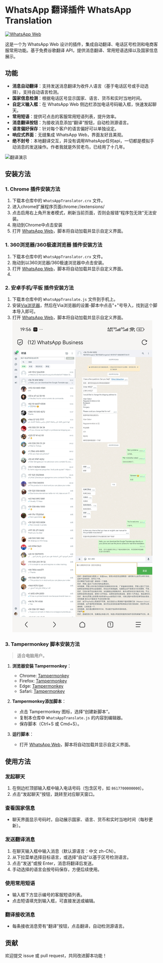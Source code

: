 # WhatsApp 翻译插件 WhatsApp Translation


[![WhatsApp Web](https://img.shields.io/badge/WhatsApp-Web-green.svg)](https://web.whatsapp.com/)

这是一个为 WhatsApp Web 设计的插件，集成自动翻译、电话区号检测和电商客服常用功能。基于免费谷歌翻译 API，提供消息翻译、常用短语选择以及国家信息展示。

## 功能

- **消息自动翻译**：支持发送消息翻译为收件人语言（基于电话区号或手动选择），支持自动语言检测。
- **国家信息检测**：根据电话区号显示国家、语言、货币和实时当地时间。
- **自定义输入框**：在 WhatsApp Web 侧边栏添加电话号码输入框，快速发起聊天。
- **常用短语**：提供可点击的客服常用短语列表，提升效率。
- **消息翻译按钮**：为接收消息添加“翻译”按钮，自动检测源语言。
- **语言偏好保存**：针对每个客户的语言偏好可以单独设定。
- **响应式界面**：无缝集成 WhatsApp Web，界面友好且美观。
- **绝不封号**：本地翻译交互，并没有调用WhatsApp任何api，一切都是模拟手动消息的发送操作。作者我就是外贸老鸟，已经用了十几年。
  
![翻译演示](https://raw.githubusercontent.com/zla5/WhatsappTranslate/main/%E7%BF%BB%E8%AF%91%E6%BC%94%E7%A4%BA.gif)

## 安装方法

### 1. Chrome 插件安装方法
1. 下载本仓库中的 `WhatsAppTranslator.crx` 文件。
2. 进入chrome扩展程序页面chrome://extensions/
3. 点击启用右上角开发者模式，刷新当前页面，否则会报错“程序包无效”无法安装。
4. 拖动到Chrome中点击安装
5. 打开 [WhatsApp Web](https://web.whatsapp.com/)，脚本将自动加载并显示自定义界面。

### 1. 360浏览器/360极速浏览器 插件安装方法
1. 下载本仓库中的 `WhatsAppTranslator.crx` 文件。
2. 拖动到以360浏览器/360极速浏览器中点击安装。
3. 打开 [WhatsApp Web](https://web.whatsapp.com/)，脚本将自动加载并显示自定义界面。
4. 
### 2. 安卓手机/平板 插件安装方法
1. 下载本仓库中的 `WhatsAppTranslate.js` 文件到手机上。
2. 安装[Via浏览器](https://res.viayoo.com/v1/via-release-cn.apk)，然后在Via浏览器的设置-脚本中点击"+"号导入，找到这个脚本导入即可。
3. 打开 [WhatsApp Web](https://web.whatsapp.com/)，脚本将自动加载并显示自定义界面。
![via浏览器演示](https://github.com/zla5/WhatsappTranslate/blob/bbab064b8ba93436bffb8520d8c1642f672f1342/%E6%89%8B%E6%9C%BAvia%E6%B5%8F%E8%A7%88%E5%99%A8%E6%BC%94%E7%A4%BA.jpg)

### 3. Tampermonkey 脚本安装方法
> 适合电脑用户。

1. **浏览器安装 Tampermonkey**：
   - Chrome: [Tampermonkey](https://www.tampermonkey.net/)
   - Firefox: [Tampermonkey](https://www.tampermonkey.net/)
   - Edge: [Tampermonkey](https://www.tampermonkey.net/)
   - Safari: [Tampermonkey](https://www.tampermonkey.net/)

2. **Tampermonkey添加脚本**：
   - 点击 Tampermonkey 图标，选择“创建新脚本”。
   - 复制本仓库中 `WhatsAppTranslate.js` 的内容到编辑器。
   - 保存脚本（Ctrl+S 或 Cmd+S）。

3. **运行脚本**：
   - 打开 [WhatsApp Web](https://web.whatsapp.com/)，脚本将自动加载并显示自定义界面。

## 使用方法

### 发起聊天
1. 在侧边栏顶部输入框中输入电话号码（包含区号，如 `8617700000000`）。
2. 点击“发起聊天”按钮，跳转至对应聊天窗口。

### 查看国家信息
- 聊天界面显示号码时，自动展示国家、语言、货币和实时当地时间（每秒更新）。

### 发送翻译消息
1. 在聊天输入框中输入消息（默认源语言：中文 zh-CN）。
2. 从下拉菜单选择目标语言，或选择“自动”以基于区号检测语言。
3. 点击“发送”或按 Enter，消息将翻译后发送。
4. 手动选择的语言会按号码保存，方便后续使用。

### 使用常用短语
- 输入框下方显示编号的客服短语列表。
- 点击短语填充到输入框，可直接发送或编辑。

### 翻译接收消息
- 每条接收消息旁有“翻译”按钮，点击翻译，自动检测源语言。

## 贡献
欢迎提交 issue 或 pull request，共同改进脚本功能！
